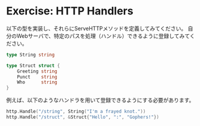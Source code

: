 Exercise: HTTP Handlers
=======================

以下の型を実装し、それらにServeHTTPメソッドを定義してみてください。 自分のWebサーバで、特定のパスを処理（ハンドル）できるように登録してみてください。

```go
type String string

type Struct struct {
    Greeting string
    Punct    string
    Who      string
}
```
例えば、以下のようなハンドラを用いて登録できるようにする必要があります。

```go
http.Handle("/string", String("I'm a frayed knot."))
http.Handle("/struct", &Struct{"Hello", ":", "Gophers!"})
```
